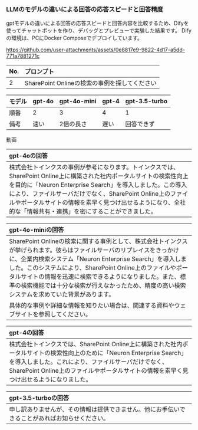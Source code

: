 

### LLMのモデルの違いによる回答の応答スピードと回答精度
gptモデルの違いによる回答の応答スピードと回答内容を比較するため、Difyを使ってチャットボットを作り、デバッグとプレビューで実験した結果です。
Difyの環境は、PCにDocker Composeでデプロイしています。

https://github.com/user-attachments/assets/0e8817e9-9822-4d17-a5dd-771a7881271c

|No.|プロンプト|
|:--|:------|
|2|SharePoint Onlineの検索の事例を探してください|

|モデル|gpt-4o|gpt-4o-mini|gpt-4|gpt-3.5-turbo|
|:----|:-----|:----------|:----|:------------|
|順番|2|3|4|1|
|備考|速い|2倍の長さ|遅い|回答できず|

動画<br>

|gpt-4oの回答|
|:-----------|
|株式会社トインクスの事例が参考になります。トインクスでは、SharePoint Online上に構築された社内ポータルサイトの検索性向上を目的に「Neuron Enterprise Search」を導入しました。この導入により、ファイルサーバだけでなく、SharePoint Online上のファイルやポータルサイトの情報を素早く見つけ出せるようになり、全社的な「情報共有・連携」を密にすることができました。|

|gpt-4o-miniの回答|
|:-----------|
|SharePoint Onlineの検索に関する事例として、株式会社トインクスが挙げられます。彼らはファイルサーバのリプレイスをきっかけに、企業内検索システム「Neuron Enterprise Search」を導入しました。このシステムにより、SharePoint Online上のファイルやポータルサイトの情報を迅速に検索できるようになりました。また、標準の検索機能では十分な検索が行えなかったため、精度の高い検索システムを求めていた背景があります。
具体的な事例や詳細な情報を知りたい場合は、関連する資料やウェブサイトを参照してください。|

|gpt-4の回答|
|:-----------|
|株式会社トインクスでは、SharePoint Online上に構築された社内ポータルサイトの検索性向上のために「Neuron Enterprise Search」を導入しました。これにより、ファイルサーバだけでなく、SharePoint Online上のファイルやポータルサイトの情報を素早く見つけ出せるようになりました。|

|gpt-3.5-turboの回答|
|:-----------|
|申し訳ありませんが、その情報は提供できません。他にお手伝いできることがあればお知らせください。|



